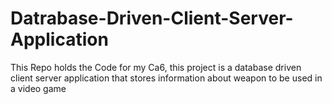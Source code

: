 # Datrabase-Driven-Client-Server-Application
This Repo holds the Code for my Ca6, this project is a database driven client server application that stores information about weapon to be used in a video game
